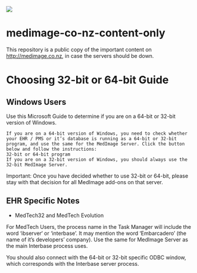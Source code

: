 <img src="https://atomjump.com/images/logo80.png">



# medimage-co-nz-content-only
This repository is a public copy of the important content on http://medimage.co.nz,  in case the servers should be down.


# Choosing 32-bit or 64-bit Guide

## Windows Users

Use this Microsoft Guide to determine if you are on a 64-bit or 32-bit version of Windows.

    If you are on a 64-bit version of Windows, you need to check whether your EHR / PMS or it’s database is running as a 64-bit or 32-bit program, and use the same for the MedImage Server. Click the button below and follow the instructions:
    32-bit or 64-bit program
    If you are on a 32-bit version of Windows, you should always use the 32-bit MedImage Server.

Important: Once you have decided whether to use 32-bit or 64-bit, please stay with that decision for all MedImage add-ons on that server.

## EHR Specific Notes


* MedTech32 and MedTech Evolution

For MedTech Users, the process name in the Task Manager will include the word ‘ibserver‘ or ‘interbase’. It may mention the word ‘Embarcadero’ (the name of it’s developers’ company). Use the same for MedImage Server as the main Interbase process uses.

You should also connect with the 64-bit or 32-bit specific ODBC window, which corresponds with the Interbase server process.
